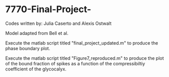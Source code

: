 # 7770-Final-Project-
Codes written by: Julia Caserto and Alexis Ostwalt 

Model adapted from Bell et al. 

Execute the matlab script titled "final_project_updated.m" to produce the phase boundary plot. 

Execute the matlab script titled "Figure7_reproduced.m" to produce the plot of the bound fraction of spikes
as a function of the compressibiltiy coefficient of the glycocalyx. 
